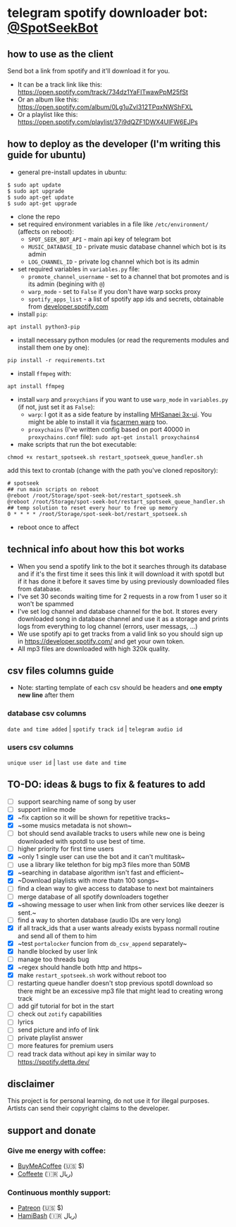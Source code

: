 # telegram spotify downloader bot: [@SpotSeekBot](https://t.me/SpotSeekBot)

## how to use as the client
Send bot a link from spotify and it'll download it for you.
  - It can be a track link like this:
https://open.spotify.com/track/734dz1YaFITwawPpM25fSt
  - Or an album like this:
https://open.spotify.com/album/0Lg1uZvI312TPqxNWShFXL
  - Or a playlist like this:
https://open.spotify.com/playlist/37i9dQZF1DWX4UlFW6EJPs

## how to deploy as the developer (I'm writing this guide for ubuntu)
- general pre-install updates in ubuntu:
```
$ sudo apt update
$ sudo apt upgrade
$ sudo apt-get update
$ sudo apt-get upgrade
```
- clone the repo
- set required environment variables in a file like `/etc/environment/` (affects on reboot):
  - `SPOT_SEEK_BOT_API` - main api key of telegram bot
  - `MUSIC_DATABASE_ID` - private music database channel which bot is its admin
  - `LOG_CHANNEL_ID` - private log channel which bot is its admin
- set required variables in `variables.py` file:
  - `promote_channel_username` - set to a channel that bot promotes and is its admin (begining with `@`)
  - `warp_mode` - set to `False` if you don't have warp socks proxy
  - `spotify_apps_list` - a list of spotify app ids and secrets, obtainable from [developer.spotify.com](https://developer.spotify.com/)
- install `pip`:
```
apt install python3-pip
```
- install necessary python modules (or read the requrements modules and install them one by one):
```
pip install -r requirements.txt
```
- install `ffmpeg` with:
```
apt install ffmpeg
```
- install `warp` and `proxychians` if you want to use `warp_mode` in `variables.py` (if not, just set it as `False`):
  - `warp`: I got it as a side feature by installing [MHSanaei 3x-ui](https://github.com/MHSanaei/3x-ui). You might be able to install it via [fscarmen warp](https://github.com/fscarmen/warp) too.
  - `proxychains` (I've written config based on port 40000 in `proxychains.conf` file): `sudo apt-get install proxychains4`
- make scripts that run the bot executable:
```
chmod +x restart_spotseek.sh restart_spotseek_queue_handler.sh
```
add this text to crontab (change with the path you've cloned repository):
```
# spotseek
## run main scripts on reboot
@reboot /root/Storage/spot-seek-bot/restart_spotseek.sh
@reboot /root/Storage/spot-seek-bot/restart_spotseek_queue_handler.sh
## temp solution to reset every hour to free up memory
0 * * * * /root/Storage/spot-seek-bot/restart_spotseek.sh
```
- reboot once to affect

## technical info about how this bot works
- When you send a spotify link to the bot it searches through its database and if it's the first time it sees this link it will download it with spotdl but if it has done it before it saves time by using previously downloaded files from database.
- I've set 30 seconds waiting time for 2 requests in a row from 1 user so it won't be spammed
- I've set log channel and database channel for the bot. It stores every downloaded song in database channel and use it as a storage and prints logs from everything to log channel (errors, user messags, ...)
- We use spotify api to get tracks from a valid link so you should sign up in https://developer.spotify.com/ and get your own token.
- All mp3 files are downloaded with high 320k quality.

## csv files columns guide
- Note: starting template of each csv should be headers and **one empty new line** after them
### database csv columns
`date and time added` | `spotify track id` | `telegram audio id`
### users csv columns
`unique user id` | `last use date and time`

## TO-DO: ideas & bugs to fix & features to add
- [ ] support searching name of song by user
- [ ] support inline mode
- [x] ~fix caption so it will be shown for repetitive tracks~
- [x] ~some musics metadata is not shown~
- [ ] bot should send available tracks to users while new one is being downloaded with spotdl to use best of time.
- [ ] higher priority for first time users
- [x] ~only 1 single user can use the bot and it can't multitask~
- [ ] use a library like telethon for big mp3 files more than 50MB
- [x] ~searching in database algorithm isn't fast and efficient~
- [x] ~Download playlists with more thatn 100 songs~
- [ ] find a clean way to give access to database to next bot maintainers
- [ ] merge database of all spotify downloaders together
- [x] ~showing message to user when link from other services like deezer is sent.~
- [ ] find a way to shorten database (audio IDs are very long)
- [x] if all track_ids that a user wants already exists bypass normall routine and send all of them to him
- [x] ~test `portalocker` funcion from `db_csv_append` separately~
- [x] handle blocked by user link
- [ ] manage too threads bug
- [x] ~regex should handle both http and https~
- [x] make `restart_spotseek.sh` work without reboot too
- [ ] restarting queue handler doesn't stop previous spotdl download so there might be an excessive mp3 file that might lead to creating wrong track
- [ ] add gif tutorial for bot in the start
- [ ] check out `zotify` capabilities
- [ ] lyrics
- [ ] send picture and info of link
- [ ] private playlist answer
- [ ] more features for premium users
- [ ] read track data without api key in similar way to https://spotify.detta.dev/

## disclaimer
This project is for personal learning, do not use it for illegal purposes. Artists can send their copyright claims to the developer.

## support and donate
### Give me energy with coffee:
- [BuyMeACoffee](https://www.buymeacoffee.com/Arashnm80) (🇺🇸 $)
- [Coffeete](https://www.coffeete.ir/Arashnm80) (🇮🇷 ريال)
### Continuous monthly support:
- [Patreon](https://www.patreon.com/Arashnm80) (🇺🇸 $)
- [HamiBash](https://hamibash.com/Arashnm80) (🇮🇷 ريال)